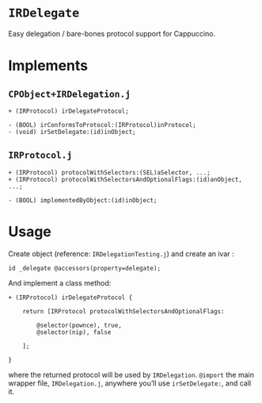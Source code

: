 #	`IRDelegate`

Easy delegation / bare-bones protocol support for Cappuccino.





#	Implements


##	`CPObject+IRDelegation.j`

	+ (IRProtocol) irDelegateProtocol;
	
	- (BOOL) irConformsToProtocol:(IRProtocol)inProtocol;
	- (void) irSetDelegate:(id)inObject;


##	`IRProtocol.j`

	+ (IRProtocol) protocolWithSelectors:(SEL)aSelector, ...;
	+ (IRProtocol) protocolWithSelectorsAndOptionalFlags:(id)anObject, ...;
		
	- (BOOL) implementedByObject:(id)inObject;




#	Usage

Create object (reference: `IRDelegationTesting.j`) and create an ivar :
	
	id _delegate @accessors(property=delegate);

And implement a class method:

	+ (IRProtocol) irDelegateProtocol {

		return [IRProtocol protocolWithSelectorsAndOptionalFlags:

			@selector(pownce), true,
			@selector(nip), false

		];

	}
	
where the returned protocol will be used by `IRDelegation`.  `@import` the main wrapper file, `IRDelegation.j`, anywhere you’ll use `irSetDelegate:`, and call it.




